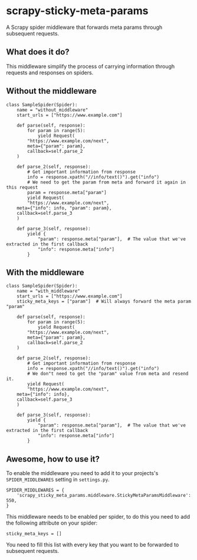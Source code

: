 # scrapy-sticky-meta-params

A Scrapy spider middleware that forwards meta params through subsequent requests.

## What does it do?

This middleware simplify the process of carrying information through requests and responses on spiders.

## Without the middleware

    class SampleSpider(Spider):
        name = "without_middleware"
        start_urls = ["https://www.example.com"]

        def parse(self, response):
            for param in range(5):
                yield Request(
		    "https://www.example.com/next",
		    meta={"param": param},
		    callback=self.parse_2
		)

        def parse_2(self, response):
            # Get important information from response
            info = response.xpath("//info/text()").get("info")
            # We need to get the param from meta and forward it again in this request
            param = response.meta["param"]
            yield Request(
	        "https://www.example.com/next",
		meta={"info": info, "param": param},
		callback=self.parse_3
	    )

        def parse_3(self, response):
            yield {
                "param": response.meta["param"],  # The value that we've extracted in the first callback
                "info": response.meta["info"]
            }

## With the middleware

    class SampleSpider(Spider):
        name = "with_middleware"
        start_urls = ["https://www.example.com"]
        sticky_meta_keys = ["param"]  # Will always forward the meta param "param"

        def parse(self, response):
            for param in range(5):
                yield Request(
		    "https://www.example.com/next",
		    meta={"param": param},
		    callback=self.parse_2
		)

        def parse_2(self, response):
            # Get important information from response
            info = response.xpath("//info/text()").get("info")
            # We don"t need to get the "param" value from meta and resend it.
            yield Request(
	        "https://www.example.com/next",
		meta={"info": info},
		callback=self.parse_3
	    )

        def parse_3(self, response):
            yield {
                "param": response.meta["param"],  # The value that we've extracted in the first callback
                "info": response.meta["info"]
            }


## Awesome, how to use it?

To enable the middleware you need to add it to your projects's `SPIDER_MIDDLEWARES` setting in `settings.py`.

    SPIDER_MIDDLEWARES = {
        'scrapy_sticky_meta_params.middleware.StickyMetaParamsMiddleware': 550,
    }

This middleware needs to be enabled per spider, to do this you need to add the following attribute on your spider:

    sticky_meta_keys = []

You need to fill this list with every key that you want to be forwarded to subsequent requests.

